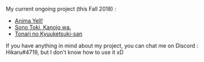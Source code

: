 My current ongoing project (this Fall 2018) :
- [Anima Yell!](https://hikarusubbing.github.io/releases/animayell)
- [Sono Toki, Kanojo wa.](https://hikarusubbing.github.io/releases/sonotoki)
- [Tonari no Kyuuketsuki-san](https://hikarusubbing.github.io/releases/tonari)

If you have anything in mind about my project, you can chat me on Discord : Hikaru#4719, but I don't know how to use it xD

